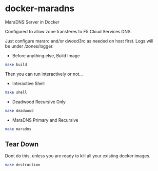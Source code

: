 # docker-maradns
MaraDNS Server in Docker

Configured to allow zone transferes to F5 Cloud Services DNS.

Just configure mararc and/or dwood3rc as needed on host first.  Logs will be under /zones/logger.

* Before anything else, Build Image

```bash
make build
```

Then you can run interactively or not...

* Interactive Shell

```bash
make shell
```

* Deadwood Recursive Only

```bash
make deadwood
```

* MaraDNS Primary and Recursive
```bash
make maradns
```

## Tear Down

Dont do this, unless you are ready to kill all your existing docker images.

```bash
make destruction
```